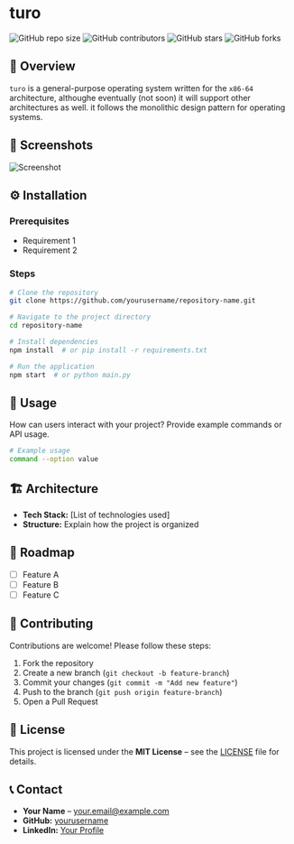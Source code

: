 # turo

![GitHub repo size](https://img.shields.io/github/repo-size/Nathaniel-Nemenzo/turo)
![GitHub contributors](https://img.shields.io/github/contributors/Nathaniel-Nemenzo/turo)
![GitHub stars](https://img.shields.io/github/stars/Nathaniel-Nemenzo/turo?style=social)
![GitHub forks](https://img.shields.io/github/forks/Nathaniel-Nemenzo/turo?style=social)

## 🚀 Overview

`turo` is a general-purpose operating system written for the `x86-64` architecture, althoughe eventually (not soon) it will support other architectures as well. it follows the monolithic design pattern for operating systems.

## 📸 Screenshots

![Screenshot](link-to-screenshot.png)

## ⚙️ Installation

### Prerequisites
- Requirement 1
- Requirement 2

### Steps

```sh
# Clone the repository
git clone https://github.com/yourusername/repository-name.git

# Navigate to the project directory
cd repository-name

# Install dependencies
npm install  # or pip install -r requirements.txt

# Run the application
npm start  # or python main.py
```

## 🚀 Usage

How can users interact with your project? Provide example commands or API usage.

```sh
# Example usage
command --option value
```

## 🏗️ Architecture

- **Tech Stack:** [List of technologies used]
- **Structure:** Explain how the project is organized

## 📝 Roadmap

- [ ] Feature A
- [ ] Feature B
- [ ] Feature C

## 🐛 Contributing

Contributions are welcome! Please follow these steps:

1. Fork the repository
2. Create a new branch (`git checkout -b feature-branch`)
3. Commit your changes (`git commit -m "Add new feature"`)
4. Push to the branch (`git push origin feature-branch`)
5. Open a Pull Request

## 🔗 License

This project is licensed under the **MIT License** – see the [LICENSE](LICENSE) file for details.

## 📞 Contact

- **Your Name** – [your.email@example.com](mailto:your.email@example.com)
- **GitHub:** [yourusername](https://github.com/yourusername)
- **LinkedIn:** [Your Profile](https://linkedin.com/in/yourprofile)
